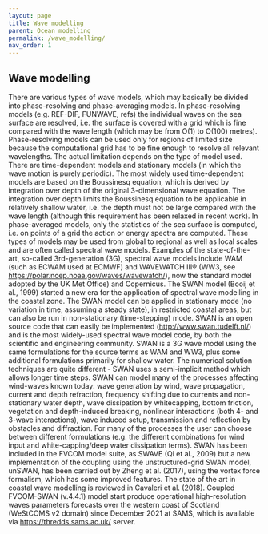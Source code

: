 ```yaml
---
layout: page
title: Wave modelling
parent: Ocean modelling
permalink: /wave_modelling/
nav_order: 1
---
```


## Wave modelling
There are various types of wave models, which may basically be divided into phase-resolving and phase-averaging models. In phase-resolving models (e.g. REF-DIF, FUNWAVE, refs) the individual waves on the sea surface are resolved, i.e. the surface is covered with a grid which is fine compared with the wave length (which may be from O(1) to O(100) metres). Phase-resolving models can be used only for regions of limited size because the computational grid has to be fine enough to resolve all relevant wavelengths. The actual limitation depends on the type of model used. There are time-dependent models and stationary models (in which the wave motion is purely periodic).
The most widely used time-dependent models are based on the Boussinesq equation, which is derived by integration over depth of the original 3-dimensional wave equation. The integration over depth limits the Boussinesq equation to be applicable in relatively shallow water, i.e. the depth must not be large compared with the wave length (although this requirement has been relaxed in recent work).
In phase-averaged models, only the statistics of the sea surface is computed, i.e. on points of a grid the action or energy spectra are computed. These types of models may be used from global to regional as well as local scales and are often called spectral wave models. Examples of the state-of-the-art, so-called 3rd-generation (3G), spectral wave models include WAM (such as ECWAM used at ECMWF) and WAVEWATCH III® (WW3, see https://polar.ncep.noaa.gov/waves/wavewatch/), now the standard model adopted by the UK Met Office) and Copernicus. 
The SWAN model (Booij et al., 1999) started a new era for the application of spectral wave modelling in the coastal zone. The SWAN model can be applied in stationary mode (no variation in time, assuming a steady state), in restricted coastal areas, but can also be run in non-stationary (time-stepping) mode.  SWAN is an open source code that can easily be implemented (http://www.swan.tudelft.nl/) and is the most widely-used spectral wave model code, by both the scientific and engineering community. SWAN is a 3G wave model using the same formulations for the source terms as WAM and WW3, plus some additional formulations primarily for shallow water. The numerical solution techniques are quite different - SWAN uses a semi-implicit method which allows longer time steps. SWAN can model many of the processes affecting wind-waves known today: wave generation by wind, wave propagation, current and depth refraction, frequency shifting due to currents and non-stationary water depth, wave dissipation by whitecapping, bottom friction, vegetation and depth-induced breaking, nonlinear interactions (both 4- and 3-wave interactions), wave induced setup, transmission and reflection by obstacles and diffraction. For many of the processes the user can choose between different formulations (e.g. the different combinations for wind input and white-capping/deep water dissipation terms). SWAN has been included in the FVCOM model suite, as SWAVE (Qi et al., 2009) but a new implementation of the coupling using the unstructured-grid SWAN model, unSWAN, has been carried out by Zheng et al. (2017), using the vortex force formalism, which has some improved features. The state of the art in coastal wave modelling is reviewed in Cavaleri et al. (2018).
Coupled FVCOM-SWAN (v.4.4.1) model start produce operational high-resolution waves parameters forecasts over the western coast of Scotland (WeStCOMS v2 domain) since December  2021 at SAMS, which is available via https://thredds.sams.ac.uk/ server.

